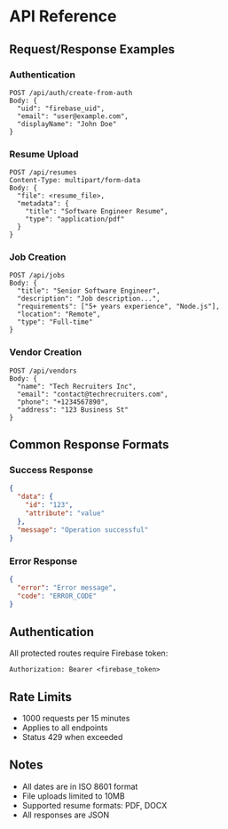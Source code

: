 # API Reference


## Request/Response Examples

### Authentication
```http
POST /api/auth/create-from-auth
Body: {
  "uid": "firebase_uid",
  "email": "user@example.com",
  "displayName": "John Doe"
}
```

### Resume Upload
```http
POST /api/resumes
Content-Type: multipart/form-data
Body: {
  "file": <resume_file>,
  "metadata": {
    "title": "Software Engineer Resume",
    "type": "application/pdf"
  }
}
```

### Job Creation
```http
POST /api/jobs
Body: {
  "title": "Senior Software Engineer",
  "description": "Job description...",
  "requirements": ["5+ years experience", "Node.js"],
  "location": "Remote",
  "type": "Full-time"
}
```

### Vendor Creation
```http
POST /api/vendors
Body: {
  "name": "Tech Recruiters Inc",
  "email": "contact@techrecruiters.com",
  "phone": "+1234567890",
  "address": "123 Business St"
}
```

## Common Response Formats

### Success Response
```json
{
  "data": {
    "id": "123",
    "attribute": "value"
  },
  "message": "Operation successful"
}
```

### Error Response
```json
{
  "error": "Error message",
  "code": "ERROR_CODE"
}
```

## Authentication

All protected routes require Firebase token:
```http
Authorization: Bearer <firebase_token>
```

## Rate Limits
- 1000 requests per 15 minutes
- Applies to all endpoints
- Status 429 when exceeded

## Notes
- All dates are in ISO 8601 format
- File uploads limited to 10MB
- Supported resume formats: PDF, DOCX
- All responses are JSON
